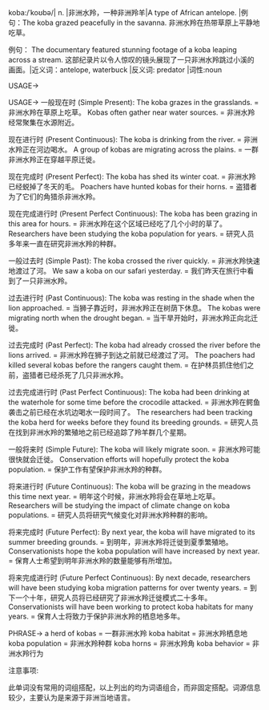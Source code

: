 koba:/ˈkoʊbə/| n. |非洲水羚，一种非洲羚羊|A type of African antelope. |例句：The koba grazed peacefully in the savanna.  非洲水羚在热带草原上平静地吃草。

例句：  The documentary featured stunning footage of a koba leaping across a stream.  这部纪录片以令人惊叹的镜头展现了一只非洲水羚跳过小溪的画面。|近义词：antelope, waterbuck |反义词: predator |词性:noun

USAGE->

USAGE->
一般现在时 (Simple Present):
The koba grazes in the grasslands. = 非洲水羚在草原上吃草。
Kobas often gather near water sources. = 非洲水羚经常聚集在水源附近。

现在进行时 (Present Continuous):
The koba is drinking from the river. = 非洲水羚正在河边喝水。
A group of kobas are migrating across the plains. = 一群非洲水羚正在穿越平原迁徙。

现在完成时 (Present Perfect):
The koba has shed its winter coat. = 非洲水羚已经蜕掉了冬天的毛。
Poachers have hunted kobas for their horns. = 盗猎者为了它们的角猎杀非洲水羚。

现在完成进行时 (Present Perfect Continuous):
The koba has been grazing in this area for hours. = 非洲水羚在这个区域已经吃了几个小时的草了。
Researchers have been studying the koba population for years. = 研究人员多年来一直在研究非洲水羚的种群。

一般过去时 (Simple Past):
The koba crossed the river quickly. = 非洲水羚快速地渡过了河。
We saw a koba on our safari yesterday. = 我们昨天在旅行中看到了一只非洲水羚。

过去进行时 (Past Continuous):
The koba was resting in the shade when the lion approached. = 当狮子靠近时，非洲水羚正在树荫下休息。
The kobas were migrating north when the drought began. = 当干旱开始时，非洲水羚正向北迁徙。

过去完成时 (Past Perfect):
The koba had already crossed the river before the lions arrived. = 非洲水羚在狮子到达之前就已经渡过了河。
The poachers had killed several kobas before the rangers caught them. = 在护林员抓住他们之前，盗猎者已经杀死了几只非洲水羚。

过去完成进行时 (Past Perfect Continuous):
The koba had been drinking at the waterhole for some time before the crocodile attacked. = 非洲水羚在鳄鱼袭击之前已经在水坑边喝水一段时间了。
The researchers had been tracking the koba herd for weeks before they found its breeding grounds. = 研究人员在找到非洲水羚的繁殖地之前已经追踪了羚羊群几个星期。

一般将来时 (Simple Future):
The koba will likely migrate soon. = 非洲水羚可能很快就会迁徙。
Conservation efforts will hopefully protect the koba population. = 保护工作有望保护非洲水羚的种群。

将来进行时 (Future Continuous):
The koba will be grazing in the meadows this time next year. = 明年这个时候，非洲水羚将会在草地上吃草。
Researchers will be studying the impact of climate change on koba populations. = 研究人员将研究气候变化对非洲水羚种群的影响。

将来完成时 (Future Perfect):
By next year, the koba will have migrated to its summer breeding grounds. = 到明年，非洲水羚将迁徙到夏季繁殖地。
Conservationists hope the koba population will have increased by next year. = 保育人士希望到明年非洲水羚的数量能够有所增加。

将来完成进行时 (Future Perfect Continuous):
By next decade, researchers will have been studying koba migration patterns for over twenty years. = 到下一个十年，研究人员将已经研究了非洲水羚迁徙模式二十多年。
Conservationists will have been working to protect koba habitats for many years. = 保育人士将致力于保护非洲水羚的栖息地多年。


PHRASE->
a herd of kobas = 一群非洲水羚
koba habitat = 非洲水羚栖息地
koba population = 非洲水羚种群
koba horns = 非洲水羚角
koba behavior = 非洲水羚行为


注意事项:

此单词没有常用的词组搭配，以上列出的均为词语组合，而非固定搭配。词源信息较少，主要认为是来源于非洲当地语言。
